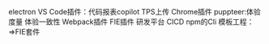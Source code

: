 electron
VS Code插件：代码报表copilot  TPS上传
Chrome插件
puppteer:体验度量 体验一致性
Webpack插件
FIE插件
研发平台  CICD
npm的Cli
模板工程：=>FIE套件

